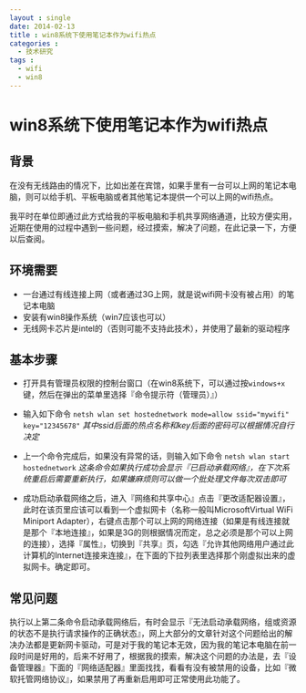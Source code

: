 ```yaml
---
layout : single
date: 2014-02-13
title : win8系统下使用笔记本作为wifi热点
categories : 
  - 技术研究
tags : 
  - wifi
  - win8
---
```


# win8系统下使用笔记本作为wifi热点

## 背景

在没有无线路由的情况下，比如出差在宾馆，如果手里有一台可以上网的笔记本电脑，则可以给手机、平板电脑或者其他笔记本提供一个可以上网的wifi热点。

我平时在单位即通过此方式给我的平板电脑和手机共享网络通道，比较方便实用，近期在使用的过程中遇到一些问题，经过摸索，解决了问题，在此记录一下，方便以后查阅。

## 环境需要

 - 一台通过有线连接上网（或者通过3G上网，就是说wifi网卡没有被占用）的笔记本电脑
 - 安装有win8操作系统（win7应该也可以）
 - 无线网卡芯片是intel的（否则可能不支持此技术），并使用了最新的驱动程序

## 基本步骤

 - 打开具有管理员权限的控制台窗口（在win8系统下，可以通过按`windows+x`键，然后在弹出的菜单里选择『命令提示符（管理员）』）
 - 输入如下命令 `netsh wlan set hostednetwork mode=allow ssid="mywifi" key="12345678"` *其中ssid后面的热点名称和key后面的密码可以根据情况自行决定*

 - 上一个命令完成后，如果没有异常的话，则输入如下命令 `netsh wlan start hostednetwork` *这条命令如果执行成功会显示『已启动承载网络』，在下次系统重启后需要重新执行，如果嫌麻烦则可以做一个批处理文件每次双击即可*

 - 成功启动承载网络之后，进入『网络和共享中心』点击『更改适配器设置』，此时在该页里应该可以看到一个虚拟网卡（名称一般叫MicrosoftVirtual WiFi Miniport Adapter），右键点击那个可以上网的网络连接（如果是有线连接就是那个『本地连接』，如果是3G的则根据情况而定，总之必须是那个可以上网的连接），选择『属性』，切换到『共享』页，勾选『允许其他网络用户通过此计算机的Internet连接来连接』，在下面的下拉列表里选择那个刚虚拟出来的虚拟网卡。确定即可。

## 常见问题

执行以上第二条命令启动承载网络后，有时会显示『无法启动承载网络，组或资源的状态不是执行请求操作的正确状态』，网上大部分的文章针对这个问题给出的解决办法都是更新网卡驱动，可是对于我的笔记本无效，因为我的笔记本电脑在前一段时间是好用的，后来不好用了，根据我的摸索，解决这个问题的办法是，去『设备管理器』下面的『网络适配器』里面找找，看看有没有被禁用的设备，比如『微软托管网络协议』，如果禁用了再重新启用即可正常使用此功能了。
